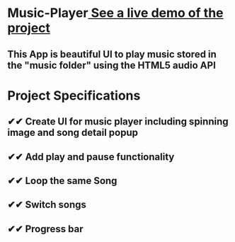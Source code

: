 # Music-Player[ See a live demo of the project](https://ahmed-roshdy-1.github.io/Music-Player/Index)
## This App is beautiful UI to play music stored in the "music folder" using the HTML5 audio API

##


##

# Project Specifications


##   ✔✔  Create UI for music player including spinning image and song detail popup
##   ✔✔  Add play and pause functionality
##   ✔✔  Loop the same Song 
##   ✔✔  Switch songs
##   ✔✔  Progress bar
